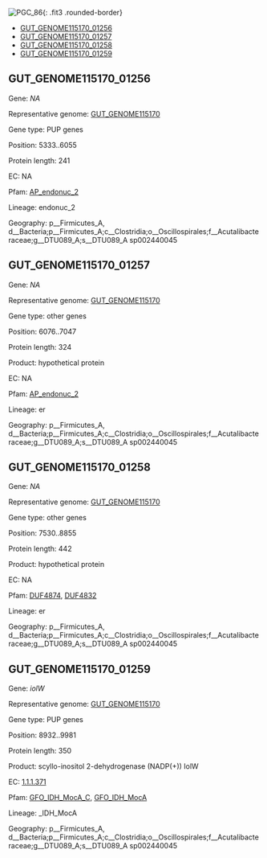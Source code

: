 ![PGC_86](../static/images/Clusters_figure/PGC_86.jpg){: .fit3 .rounded-border}

<ul id="myTab" class="nav nav-tabs">
  <li class="active">
        <a href="#tab1" data-toggle="tab">GUT_GENOME115170_01256</a>
  </li>
<li><a href="#tab2" data-toggle="tab">GUT_GENOME115170_01257</a></li>
<li><a href="#tab3" data-toggle="tab">GUT_GENOME115170_01258</a></li>
<li><a href="#tab4" data-toggle="tab">GUT_GENOME115170_01259</a></li>
</ul>

<div id="myTabContent" class="tab-content">
  <div class="tab-pane fade in active" id="tab1">

<h2 id="GUT_GENOME115170_01256">GUT_GENOME115170_01256</h2>
<p>Gene: <em>NA</em>
<p>Representative genome: <a href="Europe">GUT_GENOME115170</a></p>
<p>Gene type: PUP genes</p>
<p>Position: 5333..6055</p>
<p>Protein length: 241</p>
<p>EC: NA</p>
<p>Pfam: <a href="http://pfam.xfam.org/family/AP_endonuc_2">AP_endonuc_2</a></p>

<p>Lineage: endonuc_2</p>
<p>Geography: p__Firmicutes_A, d__Bacteria;p__Firmicutes_A;c__Clostridia;o__Oscillospirales;f__Acutalibacteraceae;g__DTU089_A;s__DTU089_A sp002440045</p>
  </div>

  <div class="tab-pane fade" id="tab2">

<h2 id="GUT_GENOME115170_01257">GUT_GENOME115170_01257</h2>
<p>Gene: <em>NA</em></p>
<p>Representative genome: <a href="Europe">GUT_GENOME115170</a></p>
<p>Gene type: other genes</p>
<p>Position: 6076..7047</p>
<p>Protein length: 324</p>
<p>Product: hypothetical protein</p>
<p>EC: NA</p>
<p>Pfam: <a href="http://pfam.xfam.org/family/AP_endonuc_2">AP_endonuc_2</a></p>

<p>Lineage: er</p>
<p>Geography: p__Firmicutes_A, d__Bacteria;p__Firmicutes_A;c__Clostridia;o__Oscillospirales;f__Acutalibacteraceae;g__DTU089_A;s__DTU089_A sp002440045</p>

  </div>
  <div class="tab-pane fade" id="tab3">

<h2 id="GUT_GENOME115170_01258">GUT_GENOME115170_01258</h2>
<p>Gene: <em>NA</em></p>
<p>Representative genome: <a href="Europe">GUT_GENOME115170</a></p>
<p>Gene type: other genes</p>
<p>Position: 7530..8855</p>
<p>Protein length: 442</p>
<p>Product: hypothetical protein</p>
<p>EC: NA</p>
<p>Pfam: <a href="http://pfam.xfam.org/family/DUF4874">DUF4874</a>, <a href="http://pfam.xfam.org/family/DUF4832">DUF4832</a></p>
<p>Lineage: er</p>
<p>Geography: p__Firmicutes_A, d__Bacteria;p__Firmicutes_A;c__Clostridia;o__Oscillospirales;f__Acutalibacteraceae;g__DTU089_A;s__DTU089_A sp002440045</p>

  </div>
  <div class="tab-pane fade" id="tab4">

<h2 id="GUT_GENOME115170_01259">GUT_GENOME115170_01259</h2>
<p>Gene: <em>iolW</em></p>
<p>Representative genome: <a href="Europe">GUT_GENOME115170</a></p>
<p>Gene type: PUP genes</p>
<p>Position: 8932..9981</p>
<p>Protein length: 350</p>
<p>Product: scyllo-inositol 2-dehydrogenase (NADP(+)) IolW</p>
<p>EC: <a href="https://www.brenda-enzymes.org/enzyme.php?ecno=1.1.1.371">1.1.1.371</a></p>
<p>Pfam: <a href="http://pfam.xfam.org/family/GFO_IDH_MocA_C">GFO_IDH_MocA_C</a>, <a href="http://pfam.xfam.org/family/GFO_IDH_MocA">GFO_IDH_MocA</a></p>
<p>Lineage: _IDH_MocA</p>
<p>Geography: p__Firmicutes_A, d__Bacteria;p__Firmicutes_A;c__Clostridia;o__Oscillospirales;f__Acutalibacteraceae;g__DTU089_A;s__DTU089_A sp002440045</p>

  </div>
</div>
